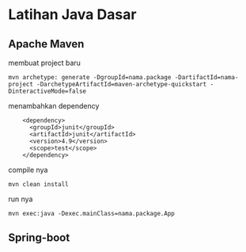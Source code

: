 # Latihan Java Dasar #

## Apache Maven ##

membuat project baru
```
mvn archetype: generate -DgroupId=nama.package -DartifactId=nama-project -DarchetypeArtifactId=maven-archetype-quickstart -DinteractiveMode=false
```

menambahkan dependency
```
	<dependency>
	  <groupId>junit</groupId>
	  <artifactId>junit</artifactId>
	  <version>4.9</version>
	  <scope>test</scope>
	</dependency>
```

compile nya 
```
mvn clean install
```

run nya 
```
mvn exec:java -Dexec.mainClass=nama.package.App
```	
## Spring-boot ##